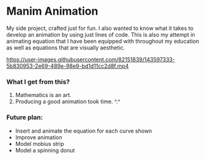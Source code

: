 # Manim Animation
My side project, crafted just for fun.
I also wanted to know what it takes to develop an animation by using just lines of code.
This is also my attempt in animating equation that I have been equipped
 with throughout my education 
as well as equations that are visually aesthetic.

https://user-images.githubusercontent.com/82151839/143597333-5b830953-2e69-489e-98e9-bd1d11cc2d8f.mp4

### What I get from this?
1. Mathematics is an art. 
2. Producing a good animation took time.  ^.^

### Future plan:
- Insert and animate the equation for each curve shown
- Improve animation
- Model mobius strip
- Model a spinning donut



